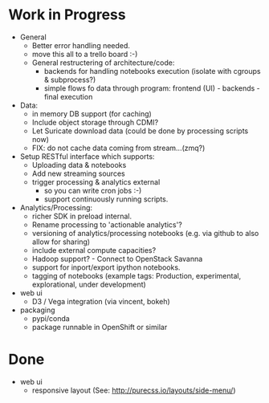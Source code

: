 # Work in Progress

* General
    * Better error handling needed.
    * move this all to a trello board :-)
    * General restructering of architecture/code:
        * backends for handling notebooks execution (isolate with cgroups & subprocess?)
        * simple flows fo data through program: frontend (UI) - backends - final execution
* Data:
    * in memory DB support (for caching)
    * Include object storage through CDMI?
    * Let Suricate download data (could be done by processing scripts now)
    * FIX: do not cache data coming from stream...(zmq?)
* Setup RESTful interface which supports:
    * Uploading data & notebooks
    * Add new streaming sources
    * trigger processing & analytics external
        * so you can write cron jobs :-)
        * support continuously running scripts.
* Analytics/Processing:
    * richer SDK in preload internal.
    * Rename processing to 'actionable analytics'?
    * versioning of analytics/processing notebooks (e.g. via github to also allow for sharing)
    * include external compute capacities?
    * Hadoop support? - Connect to OpenStack Savanna
    * support for inport/export ipython notebooks.
    * tagging of notebooks (example tags: Production, experimental, explorational, under development)
* web ui
    * D3 / Vega integration (via vincent, bokeh)
* packaging
    * pypi/conda
    * package runnable in OpenShift or similar

# Done

* web ui
    * responsive layout (See: http://purecss.io/layouts/side-menu/)
